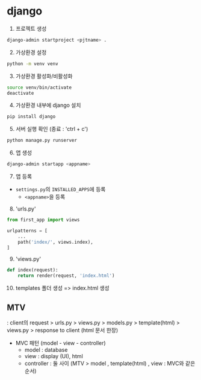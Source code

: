 # django

1. 프로젝트 생성
```zsh
django-admin startproject <pjtname> .
```

2. 가상환경 설정
```zsh
python -m venv venv
```

3. 가상환경 활성화/비활성화
```zsh
source venv/bin/activate
deactivate
```

4. 가상환경 내부에 django 설치
```zsh
pip install django
```

5. 서버 실행 확인 (종료 : 'ctrl + c')
```zsh
python manage.py runserver
```

6. 앱 생성
```zsh
django-admin startapp <appname>
```

7. 앱 등록
- `settings.py`의 `INSTALLED_APPS`에 등록
    - `<appname>`을 등록


8. 'urls.py'
```python
from first_app import views

urlpatterns = [
    ...
    path('index/', views.index),
]
```

9. 'views.py'
```python
def index(request):
    return render(request, 'index.html')
```

10. templates 폴더 생성 => index.html 생성


## MTV
: client의 request > urls.py > views.py > models.py > template(html) > views.py > response to client (html 문서 한장)

* MVC 패턴 (model - view - controller)
     - model : database
     - view : display (UI), html
     - controller : 둘 사이 
 (MTV > model , template(html) , view : MVC와 같은 순서)
